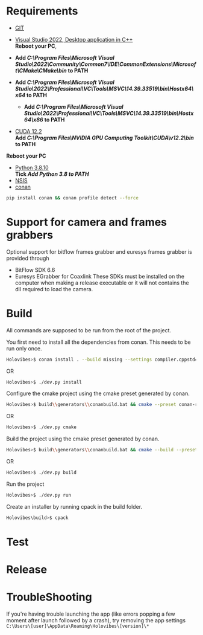 # Requirements
- [GIT](https://github.com/git-for-windows/git/releases/download/v2.43.0.windows.1/Git-2.43.0-64-bit.exe)
- [Visual Studio 2022, Desktop application in C++](https://visualstudio.microsoft.com/thank-you-downloading-visual-studio/?sku=Community&channel=Release&version=VS2022&source=VSLandingPage&cid=2030&passive=false) <br>
**Reboot your PC**, <br>
 - **Add *C:\Program Files\Microsoft Visual Studio\2022\Community\Common7\IDE\CommonExtensions\Microsoft\CMake\CMake\bin* to PATH**
 - **Add *C:\Program Files\Microsoft Visual Studio\2022\Professional\VC\Tools\MSVC\14.39.33519\bin\Hostx64\x64* to PATH**
   - **Add *C:\Program Files\Microsoft Visual Studio\2022\Professional\VC\Tools\MSVC\14.39.33519\bin\Hostx64\x86* to PATH**

- [CUDA 12.2](https://developer.nvidia.com/cuda-12-2-0-download-archive?target_os=Windows&target_arch=x86_64&target_version=11&target_type=exe_local) <br>
**Add *C:\Program Files\NVIDIA GPU Computing Toolkit\CUDA\v12.2\bin* to PATH**

**Reboot your PC**
- [Python 3.8.10](https://www.python.org/ftp/python/3.8.10/python-3.8.10-amd64.exe) <br>
**Tick *Add Python 3.8 to PATH***
- [NSIS](https://sourceforge.net/projects/nsis/files/NSIS%203/3.09/nsis-3.09-setup.exe/download?use_mirror=netcologne&download=)
- [conan](https://conan.io/) <br>
```sh
pip install conan && conan profile detect --force
```

# Support for camera and frames grabbers
Optional support for bitflow frames grabber and euresys frames grabber is provided through
- BitFlow SDK 6.6
- Euresys EGrabber for Coaxlink
These SDKs must be installed on the computer when making a release executable or it will not contains the dll required to load the camera.

# Build
All commands are supposed to be run from the root of the project.

You first need to install all the dependencies from conan. This needs to be run only once.
```sh
Holovibes>$ conan install . --build missing --settings compiler.cppstd=20 --settings build_type=Release
```
OR
```sh
Holovibes>$ ./dev.py install
```

Configure the cmake project using the cmake preset generated by conan.
```sh
Holovibes>$ build\\generators\\conanbuild.bat && cmake --preset conan-release
```
OR
```sh
Holovibes>$ ./dev.py cmake
```

Build the project using the cmake preset generated by conan.
```sh
Holovibes>$ build\\generators\\conanbuild.bat && cmake --build --preset conan-release
```
OR
```sh
Holovibes>$ ./dev.py build
```

Run the project
```sh
Holovibes>$ ./dev.py run
```

Create an installer by running cpack in the build folder.
```sh
Holovibes\build>$ cpack
```
# Test

# Release


# TroubleShooting

If you're having trouble launching the app (like errors popping a few moment after launch followed by a crash), try removing the app settings `C:\Users\[user]\AppData\Roaming\Holovibes\[version]\*`
